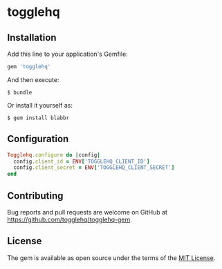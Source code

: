 # togglehq

## Installation

Add this line to your application's Gemfile:

```ruby
gem 'togglehq'
```

And then execute:

    $ bundle

Or install it yourself as:

    $ gem install blabbr

## Configuration

```ruby
Togglehq.configure do |config|
  config.client_id = ENV['TOGGLEHQ_CLIENT_ID']
  config.client_secret = ENV['TOGGLEHQ_CLIENT_SECRET']
end
```

## Contributing

Bug reports and pull requests are welcome on GitHub at https://github.com/togglehq/togglehq-gem.


## License

The gem is available as open source under the terms of the [MIT License](http://opensource.org/licenses/MIT).
